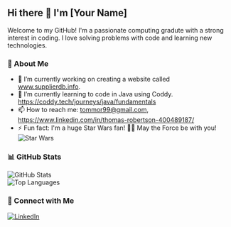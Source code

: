 ## Hi there 👋 I'm [Your Name]

Welcome to my GitHub! I'm a passionate computing gradute with a strong interest in coding. I love solving problems with code and learning new technologies.  

### 🚀 About Me  
- 🔭 I’m currently working on creating a website called www.supplierdb.info.  
- 🌱 I’m currently learning to code in Java using Coddy. https://coddy.tech/journeys/java/fundamentals 
- 📫 How to reach me: tommor99@gmail.com, https://www.linkedin.com/in/thomas-robertson-400489187/   
- ⚡ Fun fact: I'm a huge Star Wars fan! 🚀✨ May the Force be with you!  
  ![Star Wars](https://media.giphy.com/media/l1J9Iu3XT8nJ5I2Ww/giphy.gif)  

### 📊 GitHub Stats  
![GitHub Stats](https://github-readme-stats.vercel.app/api?username=Tommo1999&show_icons=true&theme=radical)  
![Top Languages](https://github-readme-stats.vercel.app/api/top-langs/?username=Tommo1999&layout=compact&theme=radical)  

### 📌 Connect with Me  
[![LinkedIn](https://img.shields.io/badge/LinkedIn-blue?style=for-the-badge&logo=linkedin)](https://www.linkedin.com/in/thomas-robertson-400489187/l)  
